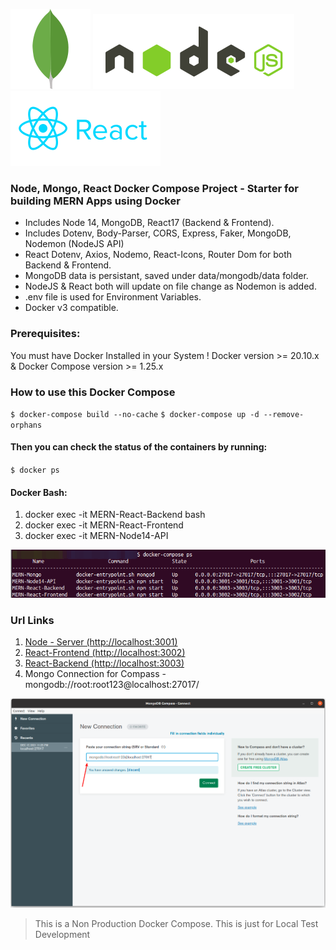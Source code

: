 ![Logo](docs/leaf.svg) ![Logo](docs/nodejs.svg)  ![Logo](docs/reactjs.svg) 

###  Node, Mongo, React Docker Compose Project - Starter for building MERN Apps using Docker

- Includes Node 14, MongoDB, React17 (Backend & Frontend).
- Includes Dotenv, Body-Parser, CORS, Express, Faker, MongoDB, Nodemon (NodeJS API)
- React Dotenv, Axios, Nodemo, React-Icons, Router Dom for both Backend & Frontend.
- MongoDB data is persistant, saved under data/mongodb/data folder.
- NodeJS & React both will update on file change as Nodemon is added.
- .env file is used for Environment Variables.
- Docker v3 compatible.

### Prerequisites:

You must have Docker Installed in your System ! Docker version >= 20.10.x & Docker Compose version >= 1.25.x

### How to use this Docker Compose
`$ docker-compose build --no-cache`
`$ docker-compose up -d --remove-orphans`

#### Then you can check the status of the containers by running:
`$ docker ps`

#### Docker Bash:

1. docker exec -it MERN-React-Backend bash
2. docker exec -it MERN-React-Frontend
3. docker exec -it MERN-Node14-API

![Logo](docs/docker_ps.png) 

### Url Links
1. [Node - Server (http://localhost:3001)](http://localhost:3001 "Node - Server - URL")
2. [React-Frontend (http://localhost:3002)](http://localhost:3002 "React-Frontend (http://localhost:3002)")
3. [React-Backend (http://localhost:3003)](http://localhost:3003 "React-Backend (http://localhost:3003)")
4. Mongo Connection for Compass - mongodb://root:root123@localhost:27017/

![Logo](docs/mongodb_connection.png) 


> This is a Non Production Docker Compose. This is just for Local Test Development

